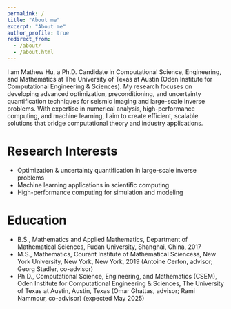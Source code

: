 ```yaml
---
permalink: /
title: "About me"
excerpt: "About me"
author_profile: true
redirect_from: 
  - /about/
  - /about.html
---
```


I am Mathew Hu, a Ph.D. Candidate in Computational Science, Engineering, and Mathematics at The University of Texas at Austin (Oden Institute for Computational Engineering & Sciences). My research focuses on developing advanced optimization, preconditioning, and uncertainty quantification techniques for seismic imaging and large-scale inverse problems. With expertise in numerical analysis, high-performance computing, and machine learning, I aim to create efficient, scalable solutions that bridge computational theory and industry applications.

Research Interests
======
- Optimization & uncertainty quantification in large-scale inverse problems
- Machine learning applications in scientific computing
- High-performance computing for simulation and modeling

Education
======
- B.S., Mathematics and Applied Mathematics, Department of Mathematical Sciences, Fudan University, Shanghai, China, 2017
- M.S., Mathematics, Courant Institute of Mathematical Sciencess, New York University, New York, New York, 2019 (Antoine Cerfon, advisor; Georg Stadler, co-advisor)
- Ph.D., Computational Science, Engineering, and Mathematics (CSEM), Oden Institute for Computational Engineering & Sciences, The University of Texas at Austin, Austin, Texas (Omar Ghattas, advisor; Rami Nammour, co-advisor) (expected May 2025)
